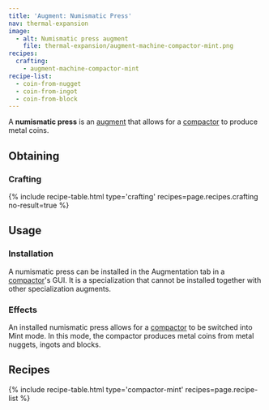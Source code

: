 ```yaml
---
title: 'Augment: Numismatic Press'
nav: thermal-expansion
image:
  - alt: Numismatic press augment
    file: thermal-expansion/augment-machine-compactor-mint.png
recipes:
  crafting:
    - augment-machine-compactor-mint
recipe-list:
  - coin-from-nugget
  - coin-from-ingot
  - coin-from-block
---
```


A **numismatic press** is an [augment](/docs/augments/) that allows for a
[compactor](/docs/compactor/) to produce metal coins.


Obtaining
---------

### Crafting
{% include recipe-table.html type='crafting' recipes=page.recipes.crafting no-result=true %}


Usage
-----

### Installation
A numismatic press can be installed in the Augmentation tab in a
[compactor](/docs/compactor/)'s GUI. It is a specialization that cannot be
installed together with other specialization augments.

### Effects
An installed numismatic press allows for a [compactor](/docs/compactor/) to be
switched into Mint mode. In this mode, the compactor produces metal coins from
metal nuggets, ingots and blocks.


Recipes
-------

{% include recipe-table.html type='compactor-mint' recipes=page.recipe-list %}
